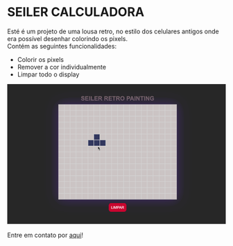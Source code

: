 # SEILER CALCULADORA

<p>Esté é um projeto de uma lousa retro, no estilo dos celulares antigos onde era possível desenhar colorindo os pixels. </br>
Contém as seguintes funcionalidades:</p>

<ul>
    <li>Colorir os pixels</li>
    <li>Remover a cor individualmente</li>
    <li>Limpar todo o display</li>
</ul>

<img src="github/retroPainting.gif" alt="Demonstração Calculadora">

<p>Entre em contato por <a href="https://www.linkedin.com/in/seileremerson/" target="_blank">aqui</a>!</p>
 